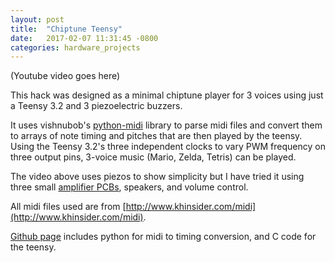 ```yaml
---
layout: post
title:  "Chiptune Teensy"
date:   2017-02-07 11:31:45 -0800
categories: hardware_projects
---
```


(Youtube video goes here)

This hack was designed as a minimal chiptune player for 3 voices using just a Teensy 3.2 and 3 piezoelectric buzzers.

It uses vishnubob's [python-midi](https://github.com/vishnubob/python-midi) library to parse midi files and convert them to arrays of note timing and pitches that are then played by the teensy. Using the Teensy 3.2's three independent clocks to vary PWM frequency on three output pins, 3-voice music (Mario, Zelda, Tetris) can be played.

The video above uses piezos to show simplicity but I have tried it using three small [amplifier PCBs](https://oshpark.com/projects/DPx0NZIw), speakers, and volume control.

All midi files used are from [http://www.khinsider.com/midi](http://www.khinsider.com/midi). 

[Github page](https://github.com/bkeegs/chiptune_teensy) includes python for midi to timing conversion, and C code for the teensy.
